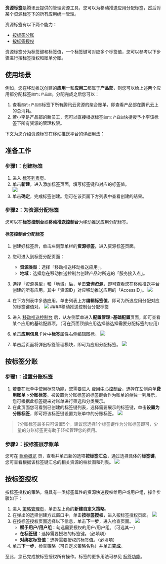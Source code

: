 
**资源标签**是腾讯云提供的管理资源工具，您可以为移动推送应用分配标签，然后对某个资源标签下的所有应用统一管理。

资源标签有以下两个能力：

- [按标签分账](#.E6.8C.89.E6.A0.87.E7.AD.BE.E5.88.86.E8.B4.A6)
- [按标签授权](#.E6.8C.89.E6.A0.87.E7.AD.BE.E6.8E.88.E6.9D.83)

资源标签分为标签键和标签值，一个标签键可对应多个标签值，您可以参考以下步骤进行按标签授权和账单分账。

## 使用场景

例如，您在移动推送创建的**应用一**和**应用二**都属于**产品部**，则您可以给上述两个应用都分配标签`部门:产品部`。分配完成之后您可以：

1. 查看`部门:产品部`标签下所有腾讯云资源的聚合账单，即查看产品部在腾讯云上的总消耗。
2. 若小李是产品部的新员工，您可以直接根据标签`部门:产品部`快捷授予小李该标签下所有资源的管理权限。

下文为您介绍资源标签在移动推送平台的详细用法：

## 准备工作

### 步骤1：创建标签

1. 进入 [标签列表页](https://console.cloud.tencent.com/tag/taglist)。
2. 单击**新建**，进入添加标签页面，填写标签键和对应的标签值。  
	 ![](https://qcloudimg.tencent-cloud.cn/raw/0fd7fdb97b620c22abe54180b608d831.png)
3. 单击**确定**，完成标签创建。您可在该页面下方列表中查看创建的结果。

### 步骤2：为资源分配标签

您可以在**标签控制台**或**移动推送控制台**为移动推送应用分配标签。

#### 标签控制台分配标签

1. 创建好标签后，单击左侧菜单栏的**资源标签**，进入资源标签页面。  
2. 您可进入到标签分配页面：
	- **资源类型**：选择「移动推送移动推送应用」。
	- **地域**：选择您在移动推送控制台创建产品时所选的「服务接入点」。
3. 选择「资源类型」和「地域」后，单击**查询资源**，即可查看您在移动推送平台创建的所有应用。其中「资源ID」对应移动推送应用的「AccessID」。
![](https://qcloudimg.tencent-cloud.cn/raw/3af2c73b584a12cc901c362a1c41ce54.png)
4. 在下方列表中多选应用，单击列表上方**编辑标签值**，即可为所选应用分配对应的标签键值对。
![](https://qcloudimg.tencent-cloud.cn/raw/6baa58c174f84e5eeb0df9172f123085.png)
####移动推送控制台分配标签

1. 进入 [移动推送控制台](https://console.cloud.tencent.com/tpns) 后，从左侧菜单进入**配置管理**>**基础配置**页面，即可查看某个应用的基础配置项。（可在页面顶部应用选择器选择需要分配标签的应用）
2. 单击**应用信息**卡片中**标签**属性右侧编辑图标。
![](https://main.qcloudimg.com/raw/8ef8b098afeb3d4799ed186f901ee2eb.png)
3. 单击后页面将弹出标签管理模块，即可为应用分配标签。
![](https://main.qcloudimg.com/raw/17a3b067576e22cf58a68b2a0f6b690c.jpg)

## 按标签分账

### 步骤1：设置分账标签

1. 若要在账单中使用标签功能，您需要进入 [费用中心控制台](https://console.cloud.tencent.com/expense)，选择在左侧菜单**费用账单** >**分账标签**。被设置为分账标签的标签键会作为账单的单独一列展示，您可根据此标签键来对账单进行筛选和分类展示。
2. 在此页面您可看到已创建的标签键列表，选择需要展示的标签键，单击**设置为分账标签**，即可将该标签键设置为账单中的分账标签。
![](https://qcloudimg.tencent-cloud.cn/raw/f5e2df8eb2d28744c4f2fbec10df8921.png)
> ?分账标签最多只可设置5个，建议您选择1个标签键作为分账标签即可，少量的分账标签更有助于轻松管理您的费用。

### 步骤2：按标签展示账单

您可在 [账单概览](https://console.cloud.tencent.com/expense/bill/overview) 页，查看并单击新的选项**按标签汇总**，通过选择具体的**标签键**，您可查看根据该标签键汇总的相关资源的柱状图和列表。
![](https://main.qcloudimg.com/raw/29e0238e78278192f7683324f4f7e78f.png)

## 按标签授权

按标签授权的策略，将具有一类标签属性的资源快速授权给用户或用户组，操作步骤如下：

1. 进入 [策略管理页](https://console.cloud.tencent.com/cam/policy)，单击左上角的**新建自定义策略**。
2. 在弹出的选择创建方式窗口中，单击**按标签授权**，进入按标签授权页面。
   ![](https://main.qcloudimg.com/raw/94c8d429b7cdb878f46f3d6ab3f6d429.png)
3. 在按标签授权页面选择以下信息，单击**下一步**，进入检查页面。
![](https://qcloudimg.tencent-cloud.cn/raw/8e0df48ca70ff3d8dc4626afff4529d2.png)
	- **赋予用户/用户组**：勾选需要授权的用户/用户组。（可选其一）
	- **在标签键**：选择需要授权的标签键。（必填项）
	- **对绑定标签值**：选择需要授权的标签值。（必填项）
4. 单击**下一步**，检查策略（可自定义策略名称）并单击**完成**。


至此，您已完成按标签授权所有操作。标签的更多用法可参见 [标签功能](https://cloud.tencent.com/document/product/651/13334)。

